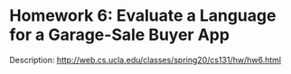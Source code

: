 # Homework 6: Evaluate a Language for a Garage-Sale Buyer App

Description: http://web.cs.ucla.edu/classes/spring20/cs131/hw/hw6.html
